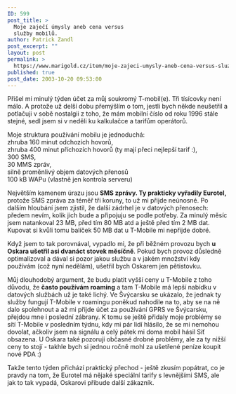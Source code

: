 ```yaml
---
ID: 599
post_title: >
  Moje zaječí úmysly aneb cena versus
  služby mobilů.
author: Patrick Zandl
post_excerpt: ""
layout: post
permalink: >
  https://www.marigold.cz/item/moje-zajeci-umysly-aneb-cena-versus-sluzby-mobilu
published: true
post_date: 2003-10-20 09:53:00
---
```

<P>Přišel mi minulý týden účet za můj soukromý T-mobil(e). Tři tísícovky není málo. A protože už delší dobu přemýšlím o tom, jestli bych někde neušetřil a potlačuji v sobě nostalgii z toho, že mám mobilní číslo od roku 1996 stále stejné, sedl jsem si v neděli ku kalkulačce a tarifům operátorů. </P>
<P>Moje struktura používání mobilu je jednoduchá: <BR>zhruba 160 minut odchozích hovorů, <BR>zhruba 400 minut příchozích hovorů (ty mají přeci nejlepší tarif :), <BR>300 SMS, <BR>30 MMS zpráv, <BR>silně proměnlivý objem datových přenosů<BR>100 kB WAPu (vlastně jen kontrola serveru)</P>
<P>Největším kamenem úrazu jsou <STRONG>SMS zprávy. Ty prakticky vyřadily Eurotel,</STRONG> protože SMS zpráva za téměř tři koruny, to už mi přijde neúnosné. Po dalším hloubání jsem zjistil, že další zádrhel je v datových přenosech: předem nevím, kolik jich bude a připojuju se podle potřeby. Za minulý měsíc jsem natankoval 23 MB, před tím 80 MB atd a ještě před tím 2 MB dat. Kupovat si kvůli tomu balíček 50 MB dat u T-Mobile mi nepřijde dobré. </P>
<P>Když jsem to tak porovnával, vypadlo mi, že při běžném provozu bych <STRONG>u Oskara ušetřil asi dvanáct stovek měsíčně</STRONG>. Pokud bych provoz důsledně optimalizoval a dával si pozor jakou službu a v jakém množství kdy používám (což nyní nedělám), ušetřil bych Oskarem jen pětistovku. </P>
<P>Můj dlouhodobý argument, že budu platit vyšší ceny u T-Mobile z toho důvodu, že <STRONG>často používám roaming</STRONG> a tam T-Mobile má lepší nabídku v datových službách už je také lichý. Ve Švýcarsku se ukázalo, že jednak ty služby fungují T-Mobile v roamingu poněkud nahodile na to, aby se na ně dalo spolehnout a až mi přijde účet za používání GPRS ve Švýcarsku, přejdou mne i poslední zábrany. K tomu se ještě přidaly moje problémy se sítí T-Mobile&#160;v posledním týdnu, kdy mi pár lidí hlásilo, že se mi nemohou dovolat, ačkoliv jsem na signálu a celý pátek mi doma mobil hásil Síť obsazena. U Oskara také pozoruji občasné drobné problémy, ale za ty nižší ceny to stojí - takhle bych si jednou ročně mohl za ušetřené peníze koupit nové PDA :)</P>
<P>Takže tento týden přichází praktický přechod - ještě zkusím popátrat, co je pravdy na tom, že Eurotel má nějaké speciální tarify s levnějšími SMS, ale jak to tak vypadá, Oskarovi přibude další zákazník.</P>